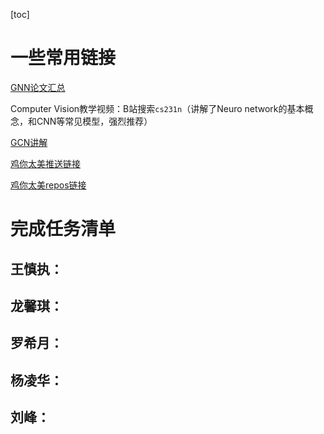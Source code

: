 [toc]

# 一些常用链接

[GNN论文汇总](https://github.com/thunlp/GNNPapers/blob/master/README.md#computer-vision)

Computer Vision教学视频：B站搜索`cs231n`（讲解了Neuro network的基本概念，和CNN等常见模型，强烈推荐）

[GCN讲解](https://tkipf.github.io/graph-convolutional-networks/)



[鸡你太美推送链接](https://mp.weixin.qq.com/s/RRIa4kiZsBtzCVGKu7ibtw)

[鸡你太美repos链接](https://mp.weixin.qq.com/s/RRIa4kiZsBtzCVGKu7ibtw)



# 完成任务清单

## 王慎执：



## 龙馨琪：



## 罗希月：



## 杨凌华：



## 刘峰：




